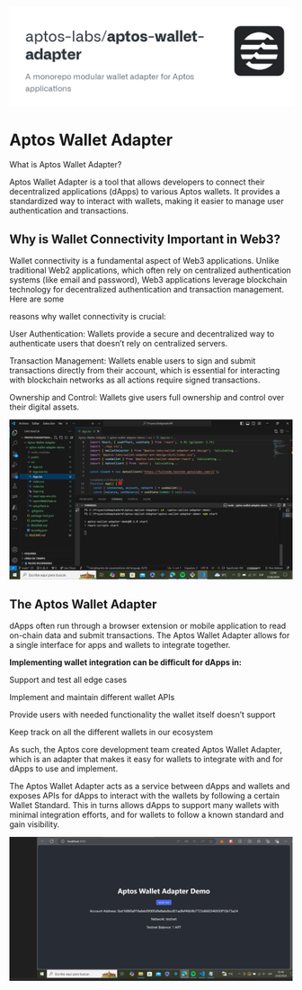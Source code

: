 ![Descripción de la imagen](aptos-wallet-adapter-demo/public/adapter_apto.png)
# Aptos Wallet Adapter

What is Aptos Wallet Adapter?

Aptos Wallet Adapter is a tool that allows developers to connect their decentralized applications (dApps) to various Aptos wallets. It provides a standardized way to interact with wallets, making it easier to manage user authentication and transactions.

## **Why is Wallet Connectivity Important in Web3?**

Wallet connectivity is a fundamental aspect of Web3 applications. Unlike traditional Web2 applications, which often rely on centralized authentication systems (like email and password), Web3 applications leverage blockchain technology for decentralized authentication and transaction management. Here are some 

reasons why wallet connectivity is crucial:

User Authentication: Wallets provide a secure and decentralized way to authenticate users that doesn’t rely on centralized servers.

Transaction Management: Wallets enable users to sign and submit transactions directly from their account, which is essential for interacting with blockchain networks as all actions require signed transactions.

Ownership and Control: Wallets give users full ownership and control over their digital assets.

![Descripción de la imagen](aptos-wallet-adapter-demo/public/adapter-test2.png)

## **The Aptos Wallet Adapter**

dApps often run through a browser extension or mobile application to read on-chain data and submit transactions. The Aptos Wallet Adapter allows for a single interface for apps and wallets to integrate together.

**Implementing wallet integration can be difficult for dApps in:**

Support and test all edge cases

Implement and maintain different wallet APIs

Provide users with needed functionality the wallet itself doesn’t support

Keep track on all the different wallets in our ecosystem

As such, the Aptos core development team created Aptos Wallet Adapter, which is an adapter that makes it easy for wallets to integrate with and for dApps to use and implement.

The Aptos Wallet Adapter acts as a service between dApps and wallets and exposes APIs for dApps to interact with the wallets by following a certain Wallet Standard. This in turns allows dApps to support many wallets with minimal integration efforts, and for wallets to follow a known standard and gain visibility.

![Descripción de la imagen](aptos-wallet-adapter-demo/public/adapter-test.png)